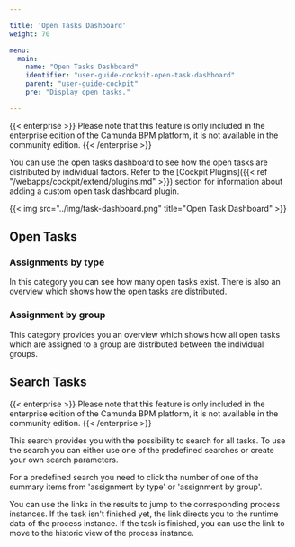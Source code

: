 ```yaml
---

title: 'Open Tasks Dashboard'
weight: 70

menu:
  main:
    name: "Open Tasks Dashboard"
    identifier: "user-guide-cockpit-open-task-dashboard"
    parent: "user-guide-cockpit"
    pre: "Display open tasks."

---
```


{{< enterprise >}}
Please note that this feature is only included in the enterprise edition of the Camunda BPM platform, it is not available in the community edition.
{{< /enterprise >}}

You can use the open tasks dashboard to see how the open tasks are distributed by individual factors.
Refer to the [Cockpit Plugins]({{< ref "/webapps/cockpit/extend/plugins.md" >}}) section for information about 
adding a custom open task dashboard plugin.

{{< img src="../img/task-dashboard.png" title="Open Task Dashboard" >}}

## Open Tasks

### Assignments by type

In this category you can see how many open tasks exist. There is also an overview which shows how the open tasks are distributed.

### Assignment by group

This category provides you an overview which shows how all open tasks which are assigned to a group are distributed between the individual groups.

## Search Tasks
{{< enterprise >}}
  Please note that this feature is only included in the enterprise edition of the Camunda BPM platform, it is not 
  available in the community edition.
{{< /enterprise >}}

This search provides you with the possibility to search for all tasks. To use the search you can either use one of the 
predefined searches or create your own search parameters.

For a predefined search you need to click the number of one of the summary items from 'assignment by type' or 
'assignment by group'.

You can use the links in the results to jump to the corresponding process instances. If the task isn't finished yet, the link
directs you to the runtime data of the process instance. If the task is finished, you can use the link to move to the
historic view of the process instance.
